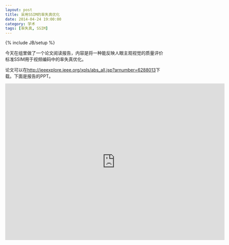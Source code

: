 ```yaml
---
layout: post
title: 采用SSIM的率失真优化
date: 2014-04-24 19:00:00
category: 学术
tags: [率失真, SSIM]
---
```

{% include JB/setup %}

今天在组里做了一个论文阅读报告，内容是将一种能反映人眼主观视觉的质量评价标准SSIM用于视频编码中的率失真优化。

<!--more-->
论文可以在<http://ieeexplore.ieee.org/xpls/abs_all.jsp?arnumber=6288013>下载。下面是报告的PPT。

<iframe src="https://onedrive.live.com/embed?cid=8B504C1595CD3973&resid=8B504C1595CD3973%2127221&authkey=ANGjiaCz3sdvTTM&em=2" width="700" height="500" frameborder="0" scrolling="no"></iframe>
